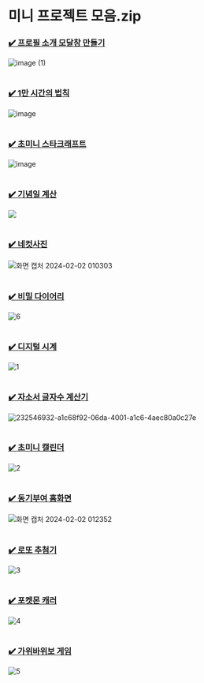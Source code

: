 # 미니 프로젝트 모음.zip
### [✔️ 프로필 소개 모달창 만들기](https://github.com/hyeonbinnn/mini-projects-zip/tree/main/modal)
![image (1)](https://github.com/hyeonbinnn/react-mini-projects/assets/117449788/763584e5-f671-4485-981b-91a5d3d5f8f0)
<br>
<br>

### [✔️ 1만 시간의 법칙](https://github.com/hyeonbinnn/mini-projects-zip/tree/main/10000-hour-rule) 
![image](https://github.com/hyeonbinnn/react-mini-projects/assets/117449788/ac857c7c-22cb-4e52-8e69-186e69d0839a)
<br>
<br>

### [✔️ 초미니 스타크래프트](https://github.com/hyeonbinnn/mini-projects-zip/tree/main/mini-starcraft) 
![image](https://github.com/hyeonbinnn/mini-projects-zip/assets/117449788/bd22cff9-5064-427a-aed1-24eee40adecb)
<br>
<br>

### [✔️ 기념일 계산](https://github.com/hyeonbinnn/mini-projects-zip/tree/main/date-calculator) 
<img src="https://user-images.githubusercontent.com/117449788/233092131-8df94493-4aba-4e8c-9d07-4e5b54b52fac.png">
<br>
<br>

### [✔️ 네컷사진](https://github.com/hyeonbinnn/mini-projects-zip/tree/main/four-cut) 
![화면 캡처 2024-02-02 010303](https://github.com/hyeonbinnn/mini-projects-zip/assets/117449788/3f0a83f9-503a-4e63-8b21-35dcee375361)
<br>
<br>

### [✔️ 비밀 다이어리](https://github.com/hyeonbinnn/mini-projects-zip/tree/main/secret-diary) 
![6](https://github.com/hyeonbinnn/mini-projects-zip/assets/117449788/b224424a-1b13-49d1-91a2-4d83cb62dd84)
<br>
<br>

### [✔️ 디지털 시계](https://github.com/hyeonbinnn/mini-projects-zip/tree/main/digital-clock) 
![1](https://github.com/hyeonbinnn/mini-projects-zip/assets/117449788/ea89e312-57f5-4bb5-a25b-de675960ccc2)
<br>
<br>

### [✔️ 자소서 글자수 계산기](https://github.com/hyeonbinnn/mini-projects-zip/tree/main/letter-calculator) 
![232546932-a1c68f92-06da-4001-a1c6-4aec80a0c27e](https://github.com/hyeonbinnn/mini-projects-zip/assets/117449788/41f4d105-299f-403e-8ae3-71df1aca8911)
<br>
<br>

### [✔️ 초미니 캘린더](https://github.com/hyeonbinnn/mini-projects-zip/tree/main/mini-calendar) 
![2](https://github.com/hyeonbinnn/mini-projects-zip/assets/117449788/cfee5ca3-aed6-40e2-9f64-4d85beda5f92)
<br>
<br>

### [✔️ 동기부여 홈화면](https://github.com/hyeonbinnn/mini-projects-zip/tree/main/motivation-screen) 
![화면 캡처 2024-02-02 012352](https://github.com/hyeonbinnn/mini-projects-zip/assets/117449788/55de8446-ffe5-4280-bc40-29962ab6175a)
<br>
<br>

### [✔️ 로또 추첨기](https://github.com/hyeonbinnn/mini-projects-zip/tree/main/lotto-number-machine) 
![3](https://github.com/hyeonbinnn/mini-projects-zip/assets/117449788/a2194613-7978-4b3a-bacc-e08c4636c916)
<br>
<br>

### [✔️ 포켓몬 캐러](https://github.com/hyeonbinnn/mini-projects-zip/tree/main/pokemon-carousel) 
![4](https://github.com/hyeonbinnn/mini-projects-zip/assets/117449788/e66077b8-a5ed-41a1-9f4d-e3ee476ec796)
<br>
<br>

### [✔️ 가위바위보 게임](https://github.com/hyeonbinnn/mini-projects-zip/tree/main/rock-paper-scissors-game) 
![5](https://github.com/hyeonbinnn/mini-projects-zip/assets/117449788/38688dc6-c8ab-4cd3-90ff-5834357b6d89)
<br>
<br>









